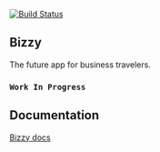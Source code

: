 [![Build Status](https://travis-ci.com/Kvin3324/bizzy.svg?branch=master)](https://travis-ci.com/Kvin3324/bizzy)
## Bizzy

The future app for business travelers.

### `Work In Progress`

## Documentation
[Bizzy docs](https://bizzy-docs.now.sh)